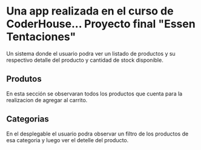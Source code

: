 # Una app realizada en el curso de CoderHouse... Proyecto final "Essen Tentaciones"
Un sistema donde el usuario podra ver un listado de productos y su respectivo detalle del producto y cantidad de stock disponible.

## Produtos
En esta sección se observaran todos los productos que cuenta para la realizacion de agregar al carrito.

## Categorias    
En el desplegable el usuario podra observar un filtro de los productos de esa categoria y luego ver el detelle del producto.